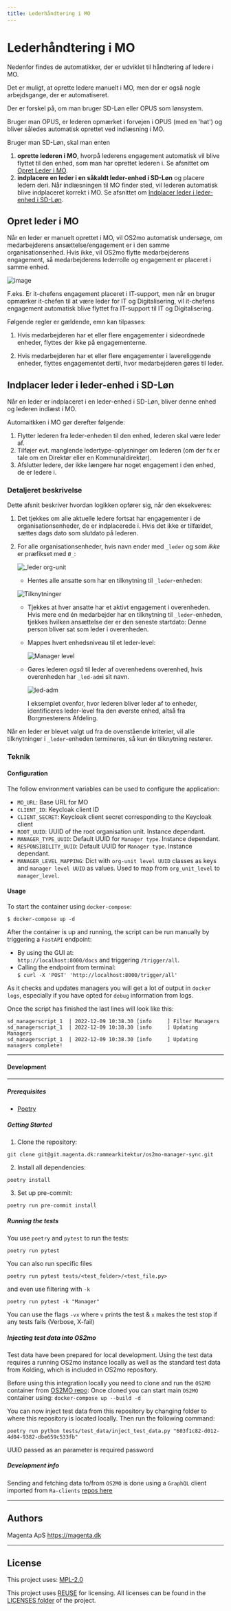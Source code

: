 ```yaml
---
title: Lederhåndtering i MO
---
```


# Lederhåndtering i MO
Nedenfor findes de automatikker, der er udviklet til håndtering af ledere i MO.

Det er muligt, at oprette ledere manuelt i MO, men der er også nogle arbejdsgange, der er automatiseret.

Der er forskel på, om man bruger SD-Løn eller OPUS som lønsystem.

Bruger man OPUS, er lederen opmærket i forvejen i OPUS (med en 'hat') og bliver således automatisk oprettet ved indlæsning i MO.

Bruger man SD-Løn, skal man enten

1. **oprette lederen i MO**, hvorpå lederens engagement automatisk vil blive flyttet til den enhed, som man har oprettet lederen i. Se afsnittet om [Opret Leder i MO](#Opret-leder-i-MO).
2. **indplacere en leder i en såkaldt leder-enhed i SD-Løn** og placere ledern deri. Når indlæsningen til MO finder sted, vil lederen automatisk blive indplaceret korrekt i MO. Se afsnittet om [Indplacer leder i leder-enhed i SD-Løn](#Indplacer-leder-i-leder-enhed-i-SD-Løn).

## Opret leder i MO
Når en leder er manuelt oprettet i MO, vil OS2mo automatisk undersøge, om medarbejderens ansættelse/engagement er i den samme organisationsenhed. Hvis ikke, vil OS2mo flytte medarbejderens engagement, så medarbejderens lederrolle og engagement er placeret i samme enhed.

![image](../graphics/engagementsflytning.png)

F.eks. Er it-chefens engagement placeret i IT-support, men når en bruger opmærker it-chefen til at være leder for IT og Digitalisering, vil it-chefens engagement automatisk blive flyttet fra IT-support til IT og Digitalisering.

Følgende regler er gældende, emn kan tilpasses:

1. Hvis medarbejderen har et eller flere engagementer i sideordnede enheder, flyttes der ikke på engagementerne.

2. Hvis medarbejderen har et eller flere engagementer i lavereliggende enheder, flyttes engagementet dertil, hvor medarbejderen gøres til leder.

## Indplacer leder i leder-enhed i SD-Løn
Når en leder er indplaceret i en leder-enhed i SD-Løn, bliver denne enhed og lederen indlæst i MO.

Automaitkken i MO gør derefter følgende:

1. Flytter lederen fra leder-enheden til den enhed, lederen skal være leder af.
2. Tilføjer evt. manglende ledertype-oplysninger om lederen (om der fx er tale om en Direktør eller en Kommunaldirektør).
3. Afslutter ledere, der ikke længere har noget engagement i den enhed, de er ledere i.

### Detaljeret beskrivelse
Dette afsnit beskriver hvordan logikken opfører sig, når den eksekveres:

1. Det tjekkes om alle aktuelle ledere fortsat har engagementer i de organisationsenheder, de er indplacerede i. Hvis det ikke er tilfældet, sættes dags dato som slutdato på lederen.
2. For alle organisationsenheder, hvis navn ender med `_leder` og som *ikke* er præfikset med `Ø_`:

    ![_leder org-unit](os2mo_managersync_images/_leder.png)

    - Hentes alle ansatte som har en tilknytning til `_leder`-enheden:

    ![Tilknytninger](os2mo_managersync_images/tilknytning.png)

    - Tjekkes at hver ansatte har et aktivt engagement i overenheden. Hvis mere end én medarbejder har en tilknytning til `_leder`-enheden, tjekkes hvilken ansættelse der er den seneste startdato: Denne person bliver sat som leder i overenheden.

    - Mappes hvert enhedsniveau til et leder-level:

       ![Manager level](os2mo_managersync_images/manager_level.png)

    - Gøres lederen *også* til leder af overenhedens overenhed, hvis overenheden har `_led-adm`i sit navn.

       ![led-adm](os2mo_managersync_images/_led-adm.png)

       I eksemplet ovenfor, hvor lederen bliver leder af to enheder, identificeres leder-level fra den øverste enhed, altså fra Borgmesterens Afdeling.

Når en leder er blevet valgt ud fra de ovenstående kriterier, vil alle tilknytninger i `_leder`-enheden termineres, så kun én tilknytning resterer.

### Teknik

#### Configuration

The follow environment variables can be used to configure the application:

* `MO_URL`:  Base URL for MO
* `CLIENT_ID`:  Keycloak client ID
* `CLIENT_SECRET`: Keycloak client secret corresponding to the Keycloak client
* `ROOT_UUID`: UUID of the root organisation unit. Instance dependant.
* `MANAGER_TYPE_UUID`: Default UUID for `Manager type`. Instance dependant.
* `RESPONSIBILITY_UUID`: Default UUID for `Manager type`. Instance dependant.
* `MANAGER_LEVEL_MAPPING`: Dict with `org-unit level UUID` classes as keys and `manager level UUID` as values. Used to map from `org_unit_level` to `manager_level`.

#### Usage

To start the container using `docker-compose`:

```
$ docker-compose up -d
```
After the container is up and running, the script can be run manually by triggering a `FastAPI` endpoint:

* By using the GUI at:<br>
  ```http://localhost:8000/docs```
  and triggering `/trigger/all`.
* Calling the endpoint from terminal: <br>
  ```$ curl -X 'POST' 'http://localhost:8000/trigger/all'```<br>

As it checks and updates managers you will get a lot of output in `docker logs`, especially if you have opted for `debug` information from logs.

Once the script has finished the last lines will look like this:

```
sd_managerscript_1  | 2022-12-09 10:38.30 [info     ] Filter Managers
sd_managerscript_1  | 2022-12-09 10:38.30 [info     ] Updating Managers
sd_managerscript_1  | 2022-12-09 10:38.30 [info     ] Updating managers complete!

```

***

#### Development

***

##### Prerequisites

- [Poetry](https://github.com/python-poetry/poetry)

##### Getting Started

1. Clone the repository:

```
git clone git@git.magenta.dk:rammearkitektur/os2mo-manager-sync.git
```

2. Install all dependencies:

```
poetry install
```

3. Set up pre-commit:

```
poetry run pre-commit install
```

##### Running the tests

You use `poetry` and `pytest` to run the tests:

`poetry run pytest`

You can also run specific files

`poetry run pytest tests/<test_folder>/<test_file.py>`

and even use filtering with `-k`

`poetry run pytest -k "Manager"`

You can use the flags `-vx` where `v` prints the test & `x` makes the test stop if any tests fails (Verbose, X-fail)

##### Injecting test data into OS2mo

Test data have been prepared for local development. Using the test data requires
a running OS2mo instance locally as well as the standard test data from Kolding, which is included in OS2mo repository.

Before using this integration locally you need to clone and run the `OS2MO` container
from [OS2MO repo](https://git.magenta.dk/rammearkitektur/os2mo):
Once cloned you can start main `OS2MO` container using:
```docker-compose up --build -d```

You can now inject test data from this repository by changing folder to where this repository is located locally.
Then run the following command:

```
poetry run python tests/test_data/inject_test_data.py "603f1c82-d012-4d04-9382-dbe659c533fb"
```

UUID passed as an parameter is required password

##### Development info

Sending and fetching data to/from `OS2MO` is done using a `GraphQL` client imported from `Ra-clients` [repos here](https://git.magenta.dk/rammearkitektur/ra-clients)

***

## Authors

Magenta ApS <https://magenta.dk>
***

## License

This project uses: [MPL-2.0](os2mo_managersync_images/LICENSES/MPL-2.0.txt)

This project uses [REUSE](https://reuse.software) for licensing.
All licenses can be found in the [LICENSES folder](os2mo_managersync_images/LICENSES) of the project.
